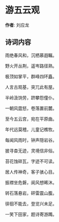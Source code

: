 # 游五云观

**作者**: 刘应龙

## 诗词内容

雨绝春风和，沉栖慕遐瞩。

野火开丛荆，遥岑路径熟。

极顶如掌平，群峰四环矗。

人言古观基，突兀此有屋。

半岭汲饷劳，跻攀怨僮仆。

一朝风霆怒，卷落置前麓。

至今五云宫，宛在平原曲。

年代远莫稽，儿童记樵牧。

每闻风雨时，钟声隠岩谷。

披寻杳无迹，灵境信非俗。

苔花蚀碎瓦，字迹不可读。

居人传神奇，客子骇心目。

振襟坐危磐，阆风想晞沐。

转石落悬岩，砰雷震山腹。

徘徊不能去，登览兴未足。

一笑下田家，题诗寄游躅。

